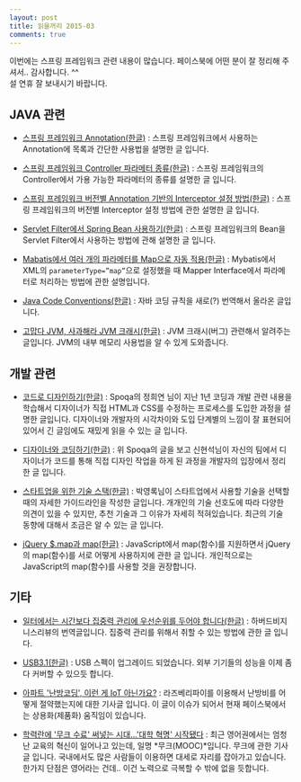 ```yaml
---
layout: post
title: 읽을꺼리 2015-03
comments: true
---
```


이번에는 스프링 프레임워크 관련 내용이 많습니다. 페이스북에 어떤 분이 잘 정리해 주셔서.. 감사합니다. ^^<br/>
설 연휴 잘 보내시기 바랍니다.

## JAVA 관련

- [스프링 프레임워크 Annotation(한글)](http://noritersand.tistory.com/156) : 스프링 프레임워크에서 사용하는 Annotation에 목록과 간단한 사용법을 설명한 글 입니다. 

- [스프링 프레임워크 Controller 파라메터 종류(한글)](http://springsource.tistory.com/13) : 스프링 프레임워크의 Controller에서 가용 가능한 파라메터의 종류를 설명한 글 입니다. 

- [스프링 프레임워크 버전별 Annotation 기반의 Interceptor 설정 방법(한글)](http://blog.anyframejava.org/?p=125) : 스프링 프레임워크의 버전별 Interceptor 설정 방법에 관한 설명한 글 입니다. 

- [Servlet Filter에서 Spring Bean 사용하기(한글)](http://regexr.tistory.com/8) : 스프링 프레임워크의 Bean을 Servlet Filter에서 사용하는 방법에 관해 설명한 글 입니다. 

- [Mabatis에서 여러 개의 파라메터를 Map으로 자동 적용(한글)](http://knight76.tistory.com/entry/Mybatis-%EC%A2%8B%EC%9D%80-%ED%8C%81-%EC%97%AC%EB%9F%AC%EA%B0%9C%EC%9D%98-%ED%8C%8C%EB%9D%BC%EB%AF%B8%ED%84%B0%EB%A5%BC-%EC%9E%90%EB%8F%99%EC%9C%BC%EB%A1%9C-map%EC%9C%BC%EB%A1%9C-%EC%A0%81%EC%9A%A9%ED%95%A0-%EC%88%98-%EC%9E%88%EB%8A%94-%EB%B0%A9%EB%B2%95) : Mybatis에서 XML의 `parameterType=”map”`으로 설정했을 때 Mapper Interface에서 파라메터로 처리하는 방법에 관한 설명입니다.

- [Java Code Conventions(한글)](http://kwangshin.pe.kr/blog/java-code-conventions-%ec%9e%90%eb%b0%94-%ec%bd%94%eb%94%a9-%ea%b7%9c%ec%b9%99/) : 자바 코딩 규칙을 새로(?) 번역해서 올라온 글입니다. 

- [고맙다 JVM, 사과해라 JVM 크래시(한글)](http://me2.do/55piBBzE) : JVM 크래시(버그) 관련해서 알려주는 글입니다. JVM의 내부 메모리 사용법을 알 수 있게 도와줍니다.

## 개발 관련

- [코드로 디자인하기(한글)](http://spoqa.github.io/2015/01/16/design-with-code.html) : Spoqa의 정희연 님이 지난 1년 코딩과 개발 관련 내용을 학습해서 디자이너가 직접 HTML과 CSS를 수정하는 프로세스를 도입한 과정을 설명한 글입니다. 디자이너와 개발자의 시각차이와 도입 단계별의 느낌이 잘 표현되어 있어서 긴 글임에도 재밌게 읽을 수 있는 글 입니다.

- [디자이너와 코딩하기(한글)](http://hyeonseok.com/soojung/work/2015/01/22/766.html) : 위 Spoqa의 글을 보고 신현석님이 자신의 팀에서 디자이너가 코드를 통해 직접 디자인 작업을 하게 된 과정을 개발자의 입장에서 정리한 글 입니다.

- [스타트업을 위한 기술 스택(한글)](http://www.codeok.net/스타트업을%20위한%20기술%20스택) : 박영록님이 스타트업에서 사용할 기술을 선택할 때의 자세한 가이드라인을 작성한 글입니다. 개개인의 기술 선호도에 따라 다양한 의견이 있을 수 있지만, 추천 기술과 그 이유가 자세히 적혀있습니다. 최근의 기술 동향에 대해서 조금은 알 수 있는 글 입니다.

- [jQuery $.map과 map(한글)](http://blog.mixed.kr/247) : JavaScript에서 map(함수)를 지원하면서 jQuery의 map(함수)를 서로 어떻게 사용하지에 관한 글 입니다. 개인적으로는 JavaScript의 map(함수)를 사용할 것을 권장합니다.

## 기타

- [일터에서는 시간보다 집중력 관리에 우선순위를 두어야 합니다(한글)](http://newspeppermint.com/2015/02/01/manageattention) : 하버드비지니스리뷰의 번역글입니다. 집중력 관리를 위해서 취할 수 있는 방법에 관한 글 입니다.

- [USB3.1(한글)](http://catchrod.tistory.com/1389) : USB 스펙이 업그레이드 되었습니다. 외부 기기들의 성능을 이제 좀 다 커버할 수 있으듯 합니다.

- [아파트 '난방코딩', 이런 게 IoT 아닌가요?](http://bit.ly/1E3kcUd) : 라즈베리파이를 이용해서 난방비를 어떻게 절약했는지에 대한 기사글 입니다. 이 글이 이슈가 되어서 현재 페이스북에서는 상용화(제품화) 움직임이 있습니다.

- [학력란에 '무크 수료' 써넣는 시대…'대학 혁명' 시작됐다](http://biz.chosun.com/site/data/html_dir/2015/01/07/2015010701402.html) : 최근 영어권에서는 엄청난 교육의 혁신이 일어나고 있는데, 일명 *무크(MOOC)*입니다. 무크에 관한 기사글 입니다. 국내에서도 많은 사람들이 이용하면 대세로 자리를 잡아가고 있습니다. 한가지 단점은 영어라는 건데.. 이건 노력으로 극복할 수 밖에 없을 듯합니다.
